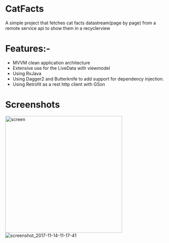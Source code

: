 # CatFacts
A simple project that fetches cat facts datastream(page by page) from a remote service api to show them in a recyclerview 

# Features:- 
- MVVM clean application architecture 
- Extensive use for the LiveData with viewmodel
- Using RxJava  
- Using Dagger2 and Butterknife to add support for dependency injection.
- Using Retrofit as a rest http client with GSon 


# Screenshots

<img width="369" alt="screen" src="https://user-images.githubusercontent.com/16631131/32750022-5b1092e6-c8d2-11e7-9313-a05c3f83e03d.png">![screenshot_2017-11-14-11-17-41](https://user-images.githubusercontent.com/16631131/32769845-7ccb8eca-c92e-11e7-912c-c95c99a2f339.png)


